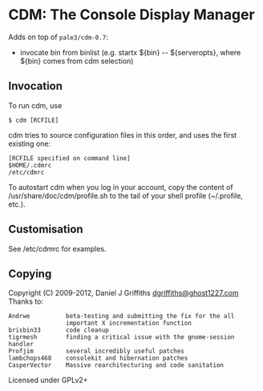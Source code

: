 CDM: The Console Display Manager
================================

Adds on top of `pale3/cdm-0.7`:

 - invocate bin from binlist (e.g. startx ${bin} -- ${serveropts}, where ${bin} comes from cdm selection)

Invocation
----------

To run cdm, use

    $ cdm [RCFILE]

cdm tries to source configuration files in this order, and uses the first
existing one:

    [RCFILE specified on command line]
    $HOME/.cdmrc
    /etc/cdmrc

To autostart cdm when you log in your account, copy the content of
/usr/share/doc/cdm/profile.sh to the tail of your shell profile (~/.profile,
etc.).


Customisation
-------------

See /etc/cdmrc for examples.


Copying
-------

Copyright (C) 2009-2012, Daniel J Griffiths <dgriffiths@ghost1227.com>
Thanks to:

    Andrwe          beta-testing and submitting the fix for the all
                    important X incrementation function
    brisbin33       code cleanup
    tigrmesh        finding a critical issue with the gnome-session handler
    Profjim         several incredibly useful patches
    lambchops468    consolekit and hibernation patches
    CasperVector    Massive rearchitecturing and code sanitation

Licensed under GPLv2+
